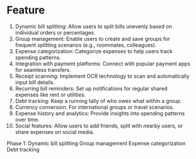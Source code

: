 #  Feature

1. Dynamic bill splitting: Allow users to split bills unevenly based on individual orders or percentages.
2. Group management: Enable users to create and save groups for frequent splitting scenarios (e.g., roommates, colleagues).
3. Expense categorization: Categorize expenses to help users track spending patterns.
4. Integration with payment platforms: Connect with popular payment apps for seamless transfers.
5. Receipt scanning: Implement OCR technology to scan and automatically input bill details.
6. Recurring bill reminders: Set up notifications for regular shared expenses like rent or utilities.
7. Debt tracking: Keep a running tally of who owes what within a group.
8. Currency conversion: For international groups or travel scenarios.
9. Expense history and analytics: Provide insights into spending patterns over time.
10. Social features: Allow users to add friends, split with nearby users, or share expenses on social media.

Phase 1:
Dynamic bill splitting
Group management
Expense categorization
Debt tracking
